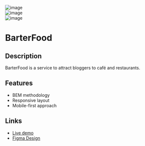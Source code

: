 ![image](https://img.shields.io/badge/HTML5-E34F26?style=for-the-badge&logo=html5&logoColor=white)	
![image](https://img.shields.io/badge/CSS3-1572B6?style=for-the-badge&logo=css3&logoColor=white)	
![image](https://img.shields.io/badge/Sass-CC6699?style=for-the-badge&logo=sass&logoColor=white)
# BarterFood

## Description

BarterFood is a service to attract bloggers to café and restaurants.

## Features
* BEM methodology
* Responsive layout
* Mobile-first approach


## Links
* [Live demo](https://zaurbbb.github.io/barter-html-coding/)
* [Figma Design](https://www.figma.com/file/C0X3RFup9lludyRNMIbD18/BarterFood-(Copy))
